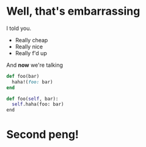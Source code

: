 # Well, that's embarrassing

I told you.

* Really cheap
* Really nice
* Really f'd up

And **now** we're talking

~~~ ruby
def foo(bar)
  haha!(foo: bar)
end
~~~

~~~ python
def foo(self, bar):
  self.haha(foo: bar)
end
~~~


# Second peng!

